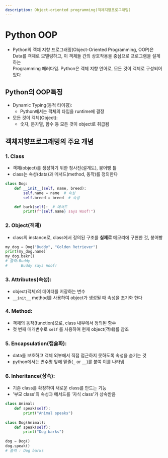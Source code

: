 ```yaml
---
description: Object-oriented programming(객체지향프로그래밍)
---
```


# Python OOP

* Python의 객체 지향 프로그래밍(Object-Oriented Programming, OOP)은 \
  Data를 객체로 모델링하고, 이 객체들 간의 상호작용을 중심으로 프로그램을 설계하는 \
  Programming 패러다임. Python은 객체 지향 언어로, 모든 것이 객체로 구성되어 있다

## Python의 OOP특징

* Dynamic Typing(동적 타이핑):
  * Python에서는 객체의 타입을 runtime에 결정
* 모든 것이 객체(Object):
  * 숫자, 문자열, 함수 등 모든 것이 object로 취급됨

##

## 객체지향프로그래밍의 주요 개념

### 1. Class

* 객체(object)를 생성하기 위한 청사진(설계도), 붕어빵 틀
* class는 속성(data)과 메서드(method, 동작)를 정의한다

```python
class Dog:
    def __init__(self, name, breed):
        self.name = name  # 속성
        self.breed = breed  # 속성

    def bark(self):  # 메서드
        print(f"{self.name} says Woof!")
```

### 2. Object(객체)

* class의 instance로, class에서 정의된 구조를 **실제로** 메모리에 구현한 것, 붕어빵

```python
my_dog = Dog("Buddy", "Golden Retriever")
print(my_dog.name) 
my_dog.bakr() 
# 출력:Buddy
#      Buddy says Woof!
```



### 3. Attributes(속성):

* object(객체)의 데이터를 저장하는 변수
* `__init__` method를 사용하여 object가 생성될 때 속성을 초기화 한다



### 4. Method:

* 객체의 동작(function)으로, class 내부에서 정의된 함수
* 첫 번째 매개변수로 `self` 를 사용하여 현재 object(객체)를 참조



### 5. Encapsulation(캡슐화):

* data를 보호하고 객체 외부에서 직접 접근하지 못하도록 속성을 숨기는 것
* python에서는 변수명 앞에 밑줄(`_` or `__`)를 붙여 이를 나타냄



### 6. Inheritance(상속):

* 기존 class를 확장하여 새로운 class를 만드는 기능
* '부모 class'의 속성과 메서드를 '자식 class'가 상속받음

```python
class Animal:
    def speak(self):
        print("Animal speaks")
        
class Dog(Animal):
    def speak(self):
        print("Dog barks")
        
dog = Dog()
dog.speak()
# 출력 : Dog barks
```









